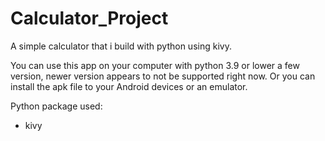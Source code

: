 # Calculator_Project
A simple calculator that i build with python using kivy. 

You can use this app on your computer with python 3.9 or lower a few version, newer version appears to not be supported right now. 
Or you can install the apk file to your Android devices or an emulator. 

Python package used: 
- kivy 
